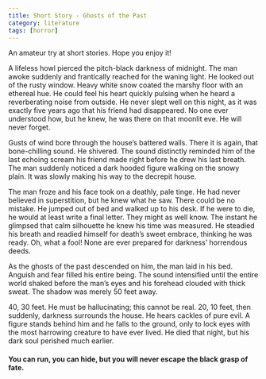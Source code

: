 ```yaml
---
title: Short Story - Ghosts of the Past
category: literature
tags: [horror]
---
```


<p> An amateur try at short stories. Hope you enjoy it!                              <strong> </strong></p>
<!-- /wp:paragraph -->

<!-- wp:paragraph -->
<p>A lifeless howl pierced the pitch-black darkness of midnight. The man awoke suddenly and frantically reached for the waning light. He looked out of the rusty window. Heavy white snow coated the marshy floor with an ethereal hue. He could feel his heart quickly pulsing when he heard a reverberating noise from outside. He never slept well on this night, as it was exactly five years ago that his friend had disappeared. No one ever understood how, but he knew, he was there on that moonlit eve. He will never forget.</p>
<!-- /wp:paragraph -->

<!-- wp:paragraph -->
<p>Gusts of wind bore through the house’s battered walls. There it is again, that bone-chilling sound. He shivered. The sound distinctly reminded him of the last echoing scream his friend made right before he drew his last breath. The man suddenly noticed a dark hooded figure walking on the snowy plain. It was slowly making his way to the decrepit house.</p>
<!-- /wp:paragraph -->

<!-- wp:paragraph -->
<p>The man froze and his face took on a deathly, pale tinge. He had never believed in superstition, but he knew what he saw. There could be no mistake. He jumped out of bed and walked up to his desk. If he were to die, he would at least write a final letter. They might as well know. The instant he glimpsed that calm silhouette he knew his time was measured. He steadied his breath and readied himself for death’s sweet embrace, thinking he was ready. Oh, what a fool! None are ever prepared for darkness’ horrendous deeds.</p>
<!-- /wp:paragraph -->

<!-- wp:paragraph -->
<p>As the ghosts of the past
descended on him, the man laid in his bed. Anguish and fear filled his entire
being. The sound intensified until the entire world shaked before the man’s
eyes and his forehead clouded with thick sweat. The shadow was merely 50 feet
away.</p>
<!-- /wp:paragraph -->

<!-- wp:paragraph -->
<p>40, 30 feet. He must be hallucinating;
this cannot be real. 20, 10 feet, then suddenly, darkness surrounds the house.
He hears cackles of pure evil. A figure stands behind him and he falls to the
ground, only to lock eyes with the most harrowing creature to have ever lived. He died that night, but his dark soul perished much earlier.</p>
<!-- /wp:paragraph -->

<!-- wp:heading {"level":4} -->
<h4><strong>You can run, you can hide, but you will never escape the black grasp of fate.</strong></h4>
